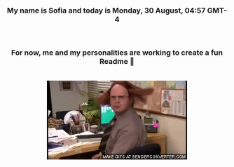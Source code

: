 


<div align="center">
<h3 >My name is Sofia and today is Monday, 30 August, 04:57 GMT-4</h3><br>
<h3 >For now, me and my personalities are working to create a fun Readme 👋
</h3><br>
<img src='img/dwight.gif' alt='working...'/>
</div>
